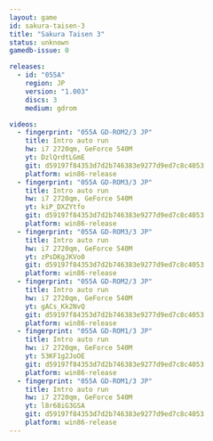 ```yaml
---
layout: game
id: sakura-taisen-3
title: "Sakura Taisen 3"
status: unknown
gamedb-issue: 0

releases:
  - id: "055A"
    region: JP
    version: "1.003"
    discs: 3
    medium: gdrom

videos:
  - fingerprint: "055A GD-ROM2/3 JP"
    title: Intro auto run
    hw: i7 2720qm, GeForce 540M
    yt: DzlQrdtLGmE
    git: d59197f84353d7d2b746383e9277d9ed7c8c4053
    platform: win86-release
  - fingerprint: "055A GD-ROM3/3 JP"
    title: Intro auto run
    hw: i7 2720qm, GeForce 540M
    yt: kiP_DXZYtfo
    git: d59197f84353d7d2b746383e9277d9ed7c8c4053
    platform: win86-release
  - fingerprint: "055A GD-ROM3/3 JP"
    title: Intro auto run
    hw: i7 2720qm, GeForce 540M
    yt: zPsDKgJKVo0
    git: d59197f84353d7d2b746383e9277d9ed7c8c4053
    platform: win86-release
  - fingerprint: "055A GD-ROM2/3 JP"
    title: Intro auto run
    hw: i7 2720qm, GeForce 540M
    yt: gACs_Kk2NvQ
    git: d59197f84353d7d2b746383e9277d9ed7c8c4053
    platform: win86-release
  - fingerprint: "055A GD-ROM1/3 JP"
    title: Intro auto run
    hw: i7 2720qm, GeForce 540M
    yt: 53KF1g2JoOE
    git: d59197f84353d7d2b746383e9277d9ed7c8c4053
    platform: win86-release
  - fingerprint: "055A GD-ROM1/3 JP"
    title: Intro auto run
    hw: i7 2720qm, GeForce 540M
    yt: l8r68iG3GSA
    git: d59197f84353d7d2b746383e9277d9ed7c8c4053
    platform: win86-release
---
```

